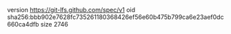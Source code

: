 version https://git-lfs.github.com/spec/v1
oid sha256:bbb902e7628fc735261180368426ef56e60b475b799ca6e23aef0dc660ca4dfb
size 2746
